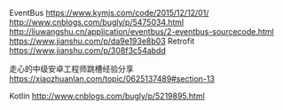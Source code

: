 EventBus 
https://www.kymjs.com/code/2015/12/12/01/
http://www.cnblogs.com/bugly/p/5475034.html
http://liuwangshu.cn/application/eventbus/2-eventbus-sourcecode.html
https://www.jianshu.com/p/da9e193e8b03
Retrofit 
https://www.jianshu.com/p/308f3c54abdd

走心的中级安卓工程师跳槽经验分享
https://xiaozhuanlan.com/topic/0625137489#section-13

Kotlin
http://www.cnblogs.com/bugly/p/5219895.html













